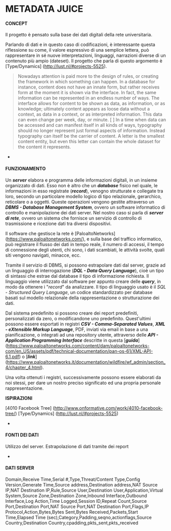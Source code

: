 # METADATA JUICE



#### CONCEPT 
Il progetto è pensato sulla base dei dati digitali della rete universitaria. 

Parlando di dati e in questo caso di codificazioni, è interessante questa riflessione su come, il valore espressivo di una semplice lettera, può rappresentare in sé nuove interpretazioni, linguaggi, narrazioni diverse di un contenuto più ampio (dateset).  Il progetto che parla di questo argomento è [Type/Dynamics] (http://lust.nl/#projects-5525).

>Nowadays attention is paid more to the design of rules, or creating the framework in which something can happen. In a database for instance, content does not have an innate form, but rather receives form at the moment it is shown via the interface. In fact, the same information can be represented in an endless number of ways. The interface allows for content to be shown as data, as information, or as knowledge; ultimately content appears as loose data without a context, as data in a context, or as interpreted information. This data can even change per week, day, or minute. [ ] In a time when data can be accessed and can manifest itself in all kinds of ways, typography should no longer represent just formal aspects of information. Instead typography can itself be the carrier of content. A letter is the smallest content entity, but even this letter can contain the whole dataset for the content it represents.



-



#### FUNZIONAMENTO

Un ***server*** elabora e programma delle informazioni digitali, in un insieme organizzato di dati. 
Esso non è altro che un ***database*** fisico nel quale, le informazioni in esso registrate (***record***), venogno strutturate e collegate tra loro, secondo un particolare modello logico di tipo relazionale, gerarchico, reticolare o a oggetti. 
Queste operazioni vengono gestite attraverso un ***DBMS - Database Management System***, ovvero un software informatico di controllo e manipolazione dei dati server. Nel nostro caso si parla di ***server di rete***, ovvero un sistema che fornisce un servizio di controllo di trasmissione e ricezione dati tra diversi dispositivi. 

Il software che gestisce la rete è [PaloaltoNetworks] (https://www.paloaltonetworks.com/), e sulla base del traffico informatico, può registrare il flusso dei dati in tempo reale, il numero di accessi, il tempo di connessione degli utenti, chi sono, i dati scambiati, le attività svolte, quali siti vengono navigati, minacce, ecc. 

Tramite il servizio di DBMS, si possono estrapolare dati dal server, grazie ad un linguaggio di interrogazione (***DQL - Data Query Language***), cioè un tipo di sintassi che estrae dal database il tipo di informazione richiesta. Il linguaggio viene utilizzato dal software per appunto creare delle ***query***, in modo da ottenere i "*record*" da analizzare. 
Il tipo di linguaggio usato è il *SQL - Structured Query Language*, un codice standardizzato per database basati sul modello relazionale della rappresentazione o strutturazione dei dati. 

Dal sistema predefinito si possono creare dei report predefiniti, personalizzati da zero, o modificandone uno predefinito. Quest'ultimi possono essere esportati in registri ***CSV - Comma-Separated Values***, ***XML - eXtensible Markup Language***, PDF, inviati via email in base a una pianificazione, o integrati ad una repository utente, attraverso delle ***API - Application Programming Interface*** descritte in questa [***guida***] (https://www.paloaltonetworks.com/content/dam/paloaltonetworks-com/en_US/assets/pdf/technical-documentation/pan-os-61/XML-API-6.1.pdf) o [***link***] (https://www.paloaltonetworks.it/documentation/wildfire/wf_admin/section_4/chapter_4.html).

Una volta ottenuti i registri, successivamente possono essere elaborati da noi stessi, per dare un nostro preciso significato ed una propria personale rappresentazione. 

**ISPIRAZIONI**

[4010 Facebook Tree] (http://www.onformative.com/work/4010-facebook-tree/)
[Type/Dynamics] (http://lust.nl/#projects-5525)



-



#### FONTI DEI DATI
Utilizzo del server. Estrapolazione di dati tramite dei report



-



#### DATI SERVER
Domain,Receive Time,Serial #,Type,Threat/Content Type,Config Version,Generate Time,Source address,Destination address,NAT Source IP,NAT Destination IP,Rule,Source User,Destination User,Application,Virtual System,Source Zone,Destination Zone,Inbound Interface,Outbound Interface,Log Action,Time Logged,Session ID,Repeat Count,Source Port,Destination Port,NAT Source Port,NAT Destination Port,Flags,IP Protocol,Action,Bytes,Bytes Sent,Bytes Received,Packets,Start Time,Elapsed Time (sec),Category,Padding,seqno,actionflags,Source Country,Destination Country,cpadding,pkts_sent,pkts_received
